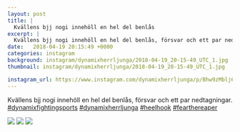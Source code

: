 ```yaml
---
layout: post
title: |
  Kvällens bjj nogi innehöll en hel del benlås
excerpt: |
  Kvällens bjj nogi innehöll en hel del benlås, försvar och ett par nedtagningar.    
date:   2018-04-19 20:15:49 +0000
categories: instagram
background: instagram/dynamixherrljunga/2018-04-19_20-15-49_UTC_1.jpg
thumbnail: instagram/dynamixherrljunga/2018-04-19_20-15-49_UTC_1.jpg

instagram_url: https://www.instagram.com/dynamixherrljunga/p/Bhw9zMblj6k
---
```

Kvällens bjj nogi innehöll en hel del benlås, försvar och ett par nedtagningar. [#dynamixfightingsports](https://www.instagram.com/explore/tags/dynamixfightingsports/) [#dynamixherrljunga](https://www.instagram.com/explore/tags/dynamixherrljunga/) [#heelhook](https://www.instagram.com/explore/tags/heelhook/) [#fearthereaper](https://www.instagram.com/explore/tags/fearthereaper/)



<img src='{{ site.baseurl }}/instagram/dynamixherrljunga/2018-04-19_20-15-49_UTC_1.jpg' class='img-fluid' />


<img src='{{ site.baseurl }}/instagram/dynamixherrljunga/2018-04-19_20-15-49_UTC_2.jpg' class='img-fluid' />


<img src='{{ site.baseurl }}/instagram/dynamixherrljunga/2018-04-19_20-15-49_UTC_3.jpg' class='img-fluid' />
